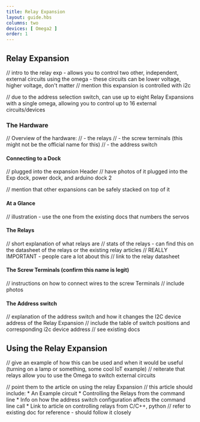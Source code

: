 ```yaml
---
title: Relay Expansion
layout: guide.hbs
columns: two
devices: [ Omega2 ]
order: 1
---
```


## Relay Expansion

// intro to the relay exp - allows you to control two other, independent, external circuits using the omega - these circuits can be lower voltage, higher voltage, don't matter
// mention this expansion is controlled with i2c

// due to the address selection switch, can use up to eight Relay Expansions with a single omega, allowing you to control up to 16 external circuits/devices

### The Hardware

// Overview of the hardware:
//  - the relays
//  - the screw terminals (this might not be the official name for this)
//  - the address switch

#### Connecting to a Dock

// plugged into the expansion Header
// have photos of it plugged into the Exp dock, power dock, and arduino dock 2

// mention that other expansions can be safely stacked on top of it

#### At a Glance

// illustration - use the one from the existing docs that numbers the servos

#### The Relays

// short explanation of what relays are
// stats of the relays - can find this on the datasheet of the relays or the existing relay articles
// REALLY IMPORTANT - people care a lot about this
// link to the relay datasheet

#### The Screw Terminals (confirm this name is legit)

// instructions on how to connect wires to the screw Terminals
// include photos

#### The Address switch

// explanation of the address switch and how it changes the I2C device address of the Relay Expansion
// include the table of switch positions and corresponding i2c device address
// see existing docs




## Using the Relay Expansion

// give an example of how this can be used and when it would be useful (turning on a lamp or something, some cool IoT example)
// reiterate that relays allow you to use the Omega to switch external circuits

// point them to the article on using the relay Expansion
//  this article should include:
    * An Example circuit
    * Controlling the Relays from the command line
    * Info on how the address switch configuration affects the command line call
    * Link to article on controlling relays from C/C++, python
// refer to existing doc for reference - should follow it closely

